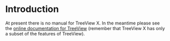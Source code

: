 # Introduction #

At present there is no manual for TreeView X. In the meantime please see the [online documentation for TreeView](http://taxonomy.zoology.gla.ac.uk/rod/treeview/treeview_manual.html) (remember that TreeView X has only a subset of the features of TreeView).